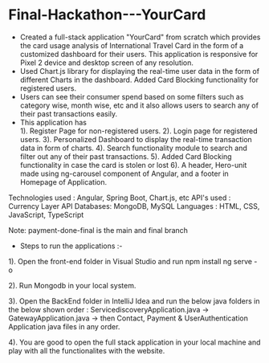 # Final-Hackathon---YourCard

- Created a full-stack application "YourCard" from scratch which provides the card usage analysis of International Travel Card in the form of a customized dashboard for their users. This application is responsive for Pixel 2 device and desktop screen of any resolution.
- Used Chart.js library for displaying the real-time user data in the form of different Charts in the dashboard. Added Card Blocking functionality for registered users.
- Users can see their consumer spend based on some filters such as category wise, month wise, etc and it also allows users to search any of their past transactions easily.
- This application has    
                1). Register Page for non-registered users.
                2). Login page for registered users.
                3). Personalized Dashboard to display the real-time transaction data in form of charts.
                4). Search functionality module to search and filter out any of their past transactions.
                5). Added Card Blocking functionality in case the card is stolen or lost
                6). A header, Hero-unit made using ng-carousel component of Angular, and a footer in Homepage of Application. 

Technologies used : Angular, Spring Boot, Chart.js, etc 
API's used : Currency Layer API
Databases: MongoDB, MySQL
Languages : HTML, CSS, JavaScript, TypeScript

Note:  payment-done-final is the main and final branch

- Steps to run the applications :-

1). Open the front-end folder in Visual Studio and run 
                               npm install
                               ng serve -o

2). Run Mongodb in your local system.                         
 
3). Open the BackEnd folder in IntelliJ Idea and run the below java folders in the below shown order :
            ServicediscoveryApplication.java -> GatewayApplication.java -> then Contact, Payment & UserAuthentication Application java files in any order.
            
4). You are good to open the full stack application in your local machine and play with all the functionalites with the website.
 

